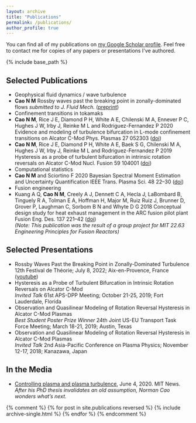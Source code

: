 ```yaml
---
layout: archive
title: "Publications"
permalink: /publications/
author_profile: true
---
```


You can find all of my publications on <a href="https://scholar.google.com/citations?user=WQRmB8MAAAAJ">my Google Scholar profile</a>. Feel free to contact me for copies of any papers or presentations I've authored.

{% include base_path %}

## Selected Publications
* Geophysical fluid dynamics / wave turbulence
 * __Cao N M__ Rossby waves past the breaking point in zonally-dominated flows _submitted to J. Fluid Mech._ ([preprint](https://1drv.ms/b/s!Ar3O8VIaDljtgu5t9p3UsucfYKkGZw?e=hzv6t1))
* Confinement transitions in tokamaks
 * __Cao N M__, Rice J E, Diamond P H, White A E, Chilenski M A, Ennever P C, Hughes J W, Irby J, Reinke M L and Rodriguez-Fernandez P 2020 Evidence and modeling of turbulence bifurcation in L-mode confinement transitions on Alcator C-Mod Phys. Plasmas 27 052303 ([doi](https://doi.org/10.1063/1.5144444))
 * __Cao N M__, Rice J E, Diamond P H, White A E, Baek S G, Chilenski M A, Hughes J W, Irby J, Reinke M L and Rodriguez-Fernandez P 2019 Hysteresis as a probe of turbulent bifurcation in intrinsic rotation reversals on Alcator C-Mod Nucl. Fusion 59 104001 ([doi](https://doi.org/10.1088/1741-4326/ab3b38))
* Computational statistics
 * __Cao N M__ and Sciortino F 2020 Bayesian Spectral Moment Estimation and Uncertainty Quantification IEEE Trans. Plasma Sci. 48 22–30 ([doi](10.1109/TPS.2019.2946952))
* Fusion engineering
 * Kuang A Q, __Cao N M__, Creely A J, Dennett C A, Hecla J, LaBombard B, Tinguely R A, Tolman E A, Hoffman H, Major M, Ruiz Ruiz J, Brunner D, Grover P, Laughman C, Sorbom B N and Whyte D G 2018 Conceptual design study for heat exhaust management in the ARC fusion pilot plant Fusion Eng. Des. 137 221–42 ([doi](https://doi.org/10.1016/j.fusengdes.2018.09.007)) \
 _(Note: This publication was the result of a group project for MIT 22.63 Engineering Principles for Fusion Reactors)_

## Selected Presentations
* Rossby Waves Past the Breaking Point in Zonally-Dominated Turbulence \
12th Festival de Théorie; July 8, 2022; Aix-en-Provence, France ([youtube](https://www.youtube.com/watch?v=dZbMWlpAm0E))
* Hysteresis as a Probe of Turbulent Bifurcation in Intrinsic Rotation Reversals on Alcator C-Mod \
_Invited Talk_ 61st APS-DPP Meeting; October 21-25, 2019; Fort Lauderdale, Florida
* Observation and Quasilinear Modeling of Rotation Reversal Hysteresis in Alcator C-Mod Plasmas \
_Best Student Poster Prize Winner_ 24th Joint US-EU Transport Task Force Meeting; March 18-21, 2019; Austin, Texas
* Observation and Quasilinear Modeling of Rotation Reversal Hysteresis in Alcator C-Mod Plasmas \
_Invited Talk_ 2nd Asia-Pacific Conference on Plasma Physics; November 12-17, 2018; Kanazawa, Japan


## In the Media
* [Controlling plasma and plasma turbulence](https://news.mit.edu/2020/norman-cao-addressing-challenges-controlling-plasma-and-plasma-turbulence-0604), June 4, 2020. MIT News. \
_After his PhD thesis invalidates an old assumption, Norman Cao wonders what’s next._

{% comment %} 
{% for post in site.publications reversed %}
  {% include archive-single.html %}
{% endfor %}
{% endcomment %}